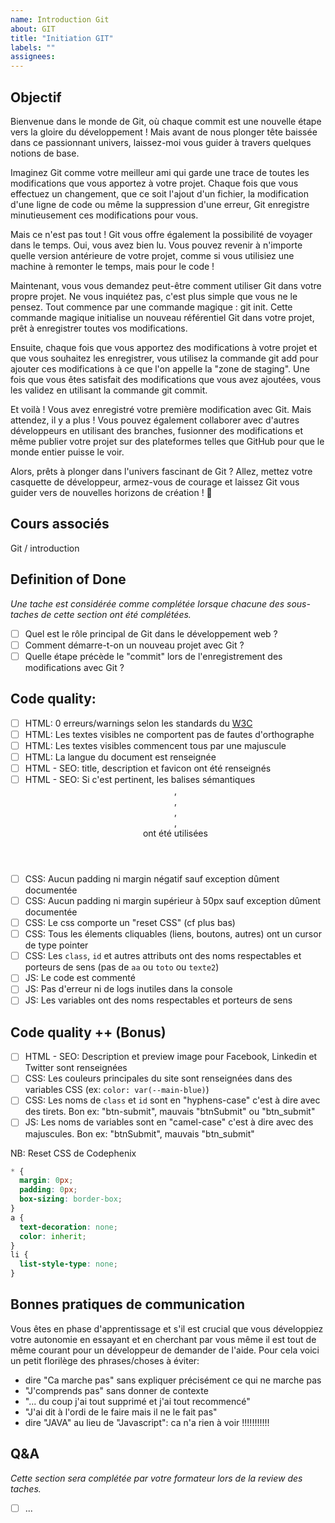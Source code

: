```yaml
---
name: Introduction Git
about: GIT
title: "Initiation GIT"
labels: ""
assignees:
---
```


## Objectif

Bienvenue dans le monde de Git, où chaque commit est une nouvelle étape vers la gloire du développement ! Mais avant de nous plonger tête baissée dans ce passionnant univers, laissez-moi vous guider à travers quelques notions de base.

Imaginez Git comme votre meilleur ami qui garde une trace de toutes les modifications que vous apportez à votre projet. Chaque fois que vous effectuez un changement, que ce soit l'ajout d'un fichier, la modification d'une ligne de code ou même la suppression d'une erreur, Git enregistre minutieusement ces modifications pour vous.

Mais ce n'est pas tout ! Git vous offre également la possibilité de voyager dans le temps. Oui, vous avez bien lu. Vous pouvez revenir à n'importe quelle version antérieure de votre projet, comme si vous utilisiez une machine à remonter le temps, mais pour le code !

Maintenant, vous vous demandez peut-être comment utiliser Git dans votre propre projet. Ne vous inquiétez pas, c'est plus simple que vous ne le pensez. Tout commence par une commande magique : git init. Cette commande magique initialise un nouveau référentiel Git dans votre projet, prêt à enregistrer toutes vos modifications.

Ensuite, chaque fois que vous apportez des modifications à votre projet et que vous souhaitez les enregistrer, vous utilisez la commande git add pour ajouter ces modifications à ce que l'on appelle la "zone de staging". Une fois que vous êtes satisfait des modifications que vous avez ajoutées, vous les validez en utilisant la commande git commit.

Et voilà ! Vous avez enregistré votre première modification avec Git. Mais attendez, il y a plus ! Vous pouvez également collaborer avec d'autres développeurs en utilisant des branches, fusionner des modifications et même publier votre projet sur des plateformes telles que GitHub pour que le monde entier puisse le voir.

Alors, prêts à plonger dans l'univers fascinant de Git ? Allez, mettez votre casquette de développeur, armez-vous de courage et laissez Git vous guider vers de nouvelles horizons de création ! 🌟

## Cours associés

Git / introduction

## Definition of Done

_Une tache est considérée comme complétée lorsque chacune des sous-taches de cette section ont été complétées._

- [ ] Quel est le rôle principal de Git dans le développement web ?
- [ ] Comment démarre-t-on un nouveau projet avec Git ?
- [ ] Quelle étape précède le "commit" lors de l'enregistrement des modifications avec Git ?

## Code quality:

- [ ] HTML: 0 erreurs/warnings selon les standards du [W3C]()
- [ ] HTML: Les textes visibles ne comportent pas de fautes d'orthographe
- [ ] HTML: Les textes visibles commencent tous par une majuscule
- [ ] HTML: La langue du document est renseignée
- [ ] HTML - SEO: title, description et favicon ont été renseignés
- [ ] HTML - SEO: Si c'est pertinent, les balises sémantiques <header>, <footer>, <main>, <nav>, <section> ont été utilisées
- [ ] CSS: Aucun padding ni margin négatif sauf exception dûment documentée
- [ ] CSS: Aucun padding ni margin supérieur à 50px sauf exception dûment documentée
- [ ] CSS: Le css comporte un "reset CSS" (cf plus bas)
- [ ] CSS: Tous les élements cliquables (liens, boutons, autres) ont un cursor de type pointer
- [ ] CSS: Les `class`, `id` et autres attributs ont des noms respectables et porteurs de sens (pas de `aa` ou `toto` ou `texte2`)
- [ ] JS: Le code est commenté
- [ ] JS: Pas d'erreur ni de logs inutiles dans la console
- [ ] JS: Les variables ont des noms respectables et porteurs de sens

## Code quality ++ (Bonus)

- [ ] HTML - SEO: Description et preview image pour Facebook, Linkedin et Twitter sont renseignées
- [ ] CSS: Les couleurs principales du site sont renseignées dans des variables CSS (ex: `color: var(--main-blue)`)
- [ ] CSS: Les noms de `class` et `id` sont en "hyphens-case" c'est à dire avec des tirets. Bon ex: "btn-submit", mauvais "btnSubmit" ou "btn_submit"
- [ ] JS: Les noms de variables sont en "camel-case" c'est à dire avec des majuscules. Bon ex: "btnSubmit", mauvais "btn_submit"

NB: Reset CSS de Codephenix

```css
* {
  margin: 0px;
  padding: 0px;
  box-sizing: border-box;
}
a {
  text-decoration: none;
  color: inherit;
}
li {
  list-style-type: none;
}
```

## Bonnes pratiques de communication

Vous êtes en phase d'apprentissage et s'il est crucial que vous développiez votre autonomie en essayant et en cherchant
par vous même il est tout de même courant pour un développeur de demander de l'aide.
Pour cela voici un petit florilège des phrases/choses à éviter:

- dire "Ca marche pas" sans expliquer précisément ce qui ne marche pas
- "J'comprends pas" sans donner de contexte
- "... du coup j'ai tout supprimé et j'ai tout recommencé"
- "J'ai dit à l'ordi de le faire mais il ne le fait pas"
- dire "JAVA" au lieu de "Javascript": ca n'a rien à voir !!!!!!!!!!!

## Q&A

_Cette section sera complétée par votre formateur lors de la review des taches._

- [ ] ...